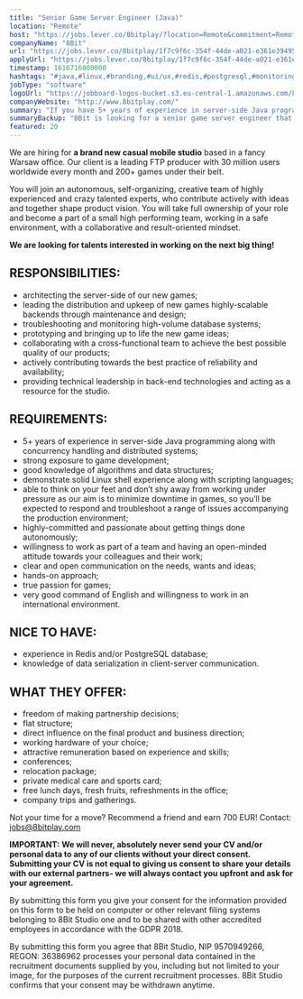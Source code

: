 ```yaml
---
title: "Senior Game Server Engineer (Java)"
location: "Remote"
host: "https://jobs.lever.co/8bitplay/?location=Remote&commitment=Remote"
companyName: "8Bit"
url: "https://jobs.lever.co/8bitplay/1f7c9f6c-354f-44de-a021-e361e394959d"
applyUrl: "https://jobs.lever.co/8bitplay/1f7c9f6c-354f-44de-a021-e361e394959d/apply"
timestamp: 1616716800000
hashtags: "#java,#linux,#branding,#ui/ux,#redis,#postgresql,#monitoring,#English"
jobType: "software"
logoUrl: "https://jobboard-logos-bucket.s3.eu-central-1.amazonaws.com/8bit"
companyWebsite: "http://www.8bitplay.com/"
summary: "If you have 5+ years of experience in server-side Java programming along with concurrency handling and distributed systems, 8Bit is looking for someone with your knowledge."
summaryBackup: "8Bit is looking for a senior game server engineer that has experience in: #java, #linux, #branding."
featured: 20
---
```


We are hiring for **a brand new casual mobile studio** based in a fancy Warsaw office. Our client is a leading FTP producer with 30 million users worldwide every month and 200+ games under their belt.

You will join an autonomous, self-organizing, creative team of highly experienced and crazy talented experts, who contribute actively with ideas and together shape product vision. You will take full ownership of your role and become a part of a small high performing team, working in a safe environment, with a collaborative and result-oriented mindset. 

**We are looking for talents interested in working on the next big thing!** 

## RESPONSIBILITIES:

*   architecting the server-side of our new games;
*   leading the distribution and upkeep of new games highly-scalable backends through maintenance and design;
*   troubleshooting and monitoring high-volume database systems;
*   prototyping and bringing up to life the new game ideas;
*   collaborating with a cross-functional team to achieve the best possible quality of our products;
*   actively contributing towards the best practice of reliability and availability;
*   providing technical leadership in back-end technologies and acting as a resource for the studio.

## REQUIREMENTS:

*   5+ years of experience in server-side Java programming along with concurrency handling and distributed systems;
*   strong exposure to game development;
*   good knowledge of algorithms and data structures;
*   demonstrate solid Linux shell experience along with scripting languages;
*   able to think on your feet and don’t shy away from working under pressure as our aim is to minimize downtime in games, so you’ll be expected to respond and troubleshoot a range of issues accompanying the production environment;
*   highly-committed and passionate about getting things done autonomously;
*   willingness to work as part of a team and having an open-minded attitude towards your colleagues and their work;
*   clear and open communication on the needs, wants and ideas;
*   hands-on approach;
*   true passion for games;
*   very good command of English and willingness to work in an international environment. 

## NICE TO HAVE:

*   experience in Redis and/or PostgreSQL database;
*   knowledge of data serialization in client-server communication.

## WHAT THEY OFFER:

*   freedom of making partnership decisions;
*   flat structure;
*   direct influence on the final product and business direction;
*   working hardware of your choice;
*   attractive remuneration based on experience and skills;
*   conferences;
*   relocation package;
*   private medical care and sports card;
*   free lunch days, fresh fruits, refreshments in the office;
*   company trips and gatherings.

Not your time for a move? Recommend a friend and earn 700 EUR! Contact: jobs@8bitplay.com

**IMPORTANT:** **We will never, absolutely never send your CV and/or personal data to any of our clients without your direct consent. Submitting your CV is not equal to giving us consent to share your details with our external partners- we will always contact you upfront and ask for your agreement.**

By submitting this form you give your consent for the information provided on this form to be held on computer or other relevant filing systems belonging to 8Bit Studio one and to be shared with other accredited employees in accordance with the GDPR 2018.

By submitting this form you agree that 8Bit Studio, NIP 9570949266, REGON: 36386962 processes your personal data contained in the recruitment documents supplied by you, including but not limited to your image, for the purposes of the current recruitment processes. 8Bit Studio confirms that your consent may be withdrawn anytime.

